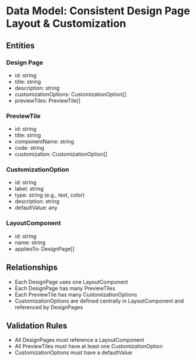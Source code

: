 # Data Model: Consistent Design Page Layout & Customization

## Entities

### Design Page
- id: string
- title: string
- description: string
- customizationOptions: CustomizationOption[]
- previewTiles: PreviewTile[]

### PreviewTile
- id: string
- title: string
- componentName: string
- code: string
- customization: CustomizationOption[]

### CustomizationOption
- id: string
- label: string
- type: string (e.g., text, color)
- description: string
- defaultValue: any

### LayoutComponent
- id: string
- name: string
- appliesTo: DesignPage[]

## Relationships
- Each DesignPage uses one LayoutComponent
- Each DesignPage has many PreviewTiles
- Each PreviewTile has many CustomizationOptions
- CustomizationOptions are defined centrally in LayoutComponent and referenced by DesignPages

## Validation Rules
- All DesignPages must reference a LayoutComponent
- All PreviewTiles must have at least one CustomizationOption
- CustomizationOptions must have a defaultValue
